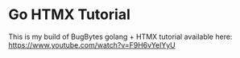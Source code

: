 Go HTMX Tutorial
================
This is my build of BugBytes golang + HTMX tutorial available here: 
https://www.youtube.com/watch?v=F9H6vYelYyU

